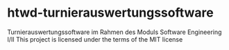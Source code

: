 # htwd-turnierauswertungssoftware
Turnierauswertungssoftware im Rahmen des Moduls Software Engineering I/II
This project is licensed under the terms of the MIT license
